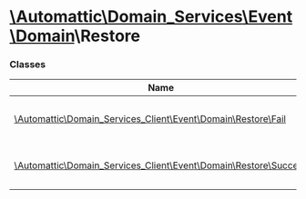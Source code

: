 # [\Automattic](../namespaces/automattic.md)[\Domain_Services](../namespaces/automattic-domain-services.md)[\Event](../namespaces/automattic-domain-services-event.md)[\Domain](../namespaces/automattic-domain-services-event-domain.md)\Restore

### Classes

| Name | Summary |
|------|---------|
| [\Automattic\Domain_Services_Client\Event\Domain\Restore\Fail](../classes/Automattic-Domain-Services-Event-Domain-Restore-Fail.md) | Failure event for a `Domain\Restore` command |
| [\Automattic\Domain_Services_Client\Event\Domain\Restore\Success](../classes/Automattic-Domain-Services-Event-Domain-Restore-Success.md) | Success event for a `Domain\Restore` command. |
